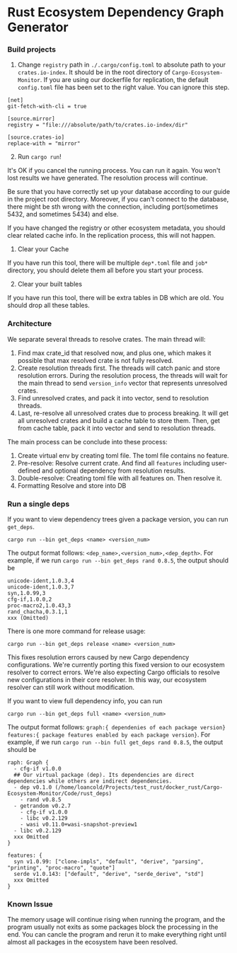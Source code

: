 
# Rust Ecosystem Dependency Graph Generator

### Build projects


1. Change `registry` path in `./.cargo/config.toml` to absolute path to your `crates.io-index`. It should be in the root directory of `Cargo-Ecosystem-Monitor`. If you are using our dockerfile for replication, the default `config.toml` file has been set to the right value. You can ignore this step.

```
[net]
git-fetch-with-cli = true

[source.mirror]
registry = "file:///absolute/path/to/crates.io-index/dir"

[source.crates-io]
replace-with = "mirror"
```


2. Run `cargo run`!

It's OK if you cancel the running process. You can run it again. You won't lost results we have generated. The resolution process will continue.

Be sure that you have correctly set up your database according to our guide in the project root directory. Moreover, if you can't connect to the database, there might be sth wrong with the connection, including port(sometimes 5432, and sometimes 5434) and else.

If you have changed the registry or other ecosystem metadata, you should clear related cache info. In the replication process, this will not happen.


1. Clear your Cache

If you have run this tool, there will be multiple `dep*.toml` file and `job*`  directory, you should delete them all before you start your process.

2. Clear your built tables

If you have run this tool, there will be extra tables in DB which are old. You should drop all these tables.


### Architecture

We separate several threads to resolve crates. The main thread will:

1. Find max crate_id that resolved now, and plus one, which makes it possible that max resolved crate is not fully resolved.
2. Create resolution threads first. The threads will catch panic and store resolution errors. During the resolution process, the threads will wait for the main thread to send `version_info` vector that represents unresolved crates.
3. Find unresolved crates, and pack it into vector, send to resolution threads.
4. Last, re-resolve all unresolved crates due to process breaking. It will get all unresolved crates and build a cache table to store them. Then, get from cache table, pack it into vector and send to resolution threads.

The main process can be conclude into these process:

1. Create virtual env by creating toml file. The toml file contains no feature.
2. Pre-resolve: Resolve current crate. And find all `features` including user-defined and optional dependency from resolution results.
3. Double-resolve: Creating toml file with all features on. Then resolve it.
4. Formatting Resolve and store into DB

### Run a single deps

If you want to view dependency trees given a package version, you can run `get_deps`.
```Shell
cargo run --bin get_deps <name> <version_num>
```
The output format follows: `<dep_name>,<version_num>,<dep_depth>`. For example, if we run `cargo run --bin get_deps rand 0.8.5`, the output should be
```Shell
unicode-ident,1.0.3,4
unicode-ident,1.0.3,7
syn,1.0.99,3
cfg-if,1.0.0,2
proc-macro2,1.0.43,3
rand_chacha,0.3.1,1
xxx (Omitted)
```


There is one more command for release usage: 
```Shell
cargo run --bin get_deps release <name> <version_num>
```
This fixes resolution errors caused by new Cargo dependency configurations. We're currently porting this fixed version to our ecosystem resolver to correct errors. We're also expecting Cargo officials to resolve new configurations in their core resolver. In this way, our ecosystem resolver can still work without modification.


If you want to view full dependency info, you can run
```Shell
cargo run --bin get_deps full <name> <version_num>
```
The output format follows: `graph:{ dependenies of each package version} features:{ package features enabled by each package version}`. 
For example, if we run `cargo run --bin full get_deps rand 0.8.5`, the output should be
```Shell
raph: Graph {
  - cfg-if v1.0.0
  ## Our virtual package (dep). Its dependencies are direct dependencies while others are indirect dependencies.
  - dep v0.1.0 (/home/loancold/Projects/test_rust/docker_rust/Cargo-Ecosystem-Monitor/Code/rust_deps)
    - rand v0.8.5
  - getrandom v0.2.7
    - cfg-if v1.0.0
    - libc v0.2.129
    - wasi v0.11.0+wasi-snapshot-preview1
  - libc v0.2.129
  xxx Omitted
}

features: {
  syn v1.0.99: ["clone-impls", "default", "derive", "parsing", "printing", "proc-macro", "quote"]
  serde v1.0.143: ["default", "derive", "serde_derive", "std"]
  xxx Omitted
}
```

### Known Issue

The memory usage will continue rising when running the program, and the program usually not exits as some packages block the processing in the end. You can cancle the program and rerun it to make everything right until almost all packages in the ecosystem have been resolved.